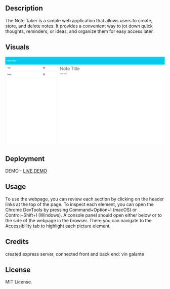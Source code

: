 
## Description

The Note Taker is a simple web application that allows users to create, store, and delete notes. It provides a convenient way to jot down quick thoughts, reminders, or ideas, and organize them for easy access later.
## Visuals

<img src="./Develop/public/assets/images/note.png" >



## Deployment

DEMO - [LIVE DEMO]([Your_REPO_LINK](https://note-taker-app-mv8m.onrender.com/))

## Usage

To use the webpage, you can review each section by clicking on the header links at the top of the page. To inspect each element, you can open the Chrome DevTools by pressing Command+Option+I (macOS) or Control+Shift+I (Windows). A console panel should open either below or to the side of the webpage in the browser. There you can navigate to the Accessibility tab to highlight each picture element,

## Credits

created express server, connected front and back end: vin galante

## License

MIT License.
